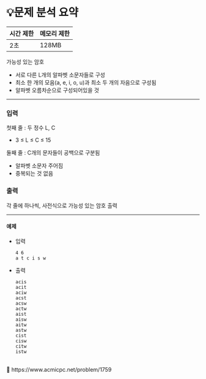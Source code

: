 # 💡**문제 분석 요약**

| 시간 제한 | 메모리 제한 |
| --- | --- |
| 2초 | 128MB |


가능성 있는 암호
- 서로 다른 L개의 알파벳 소문자들로 구성
- 최소 한 개의 모음(a, e, i, o, u)과 최소 두 개의 자음으로 구성됨
- 알파벳 오름차순으로 구성되어있을 것

---
### 입력

첫째 줄 : 두 정수  L, C

- 3 ≤ L ≤ C ≤ 15

둘째 줄 : C개의 문자들이 공백으로 구분됨

- 알파벳 소문자 주어짐
- 중복되는 것 없음

### 출력

각 줄에 하나씩, 사전식으로 가능성 있는 암호 출력

---
#### **예제**
- 입력
    
    ```
    4 6
    a t c i s w
    ```
    
- 출력
    
    ```
    acis
    acit
    aciw
    acst
    acsw
    actw
    aist
    aisw
    aitw
    astw
    cist
    cisw
    citw
    istw
    ```
        
<br>
<aside>
📎 https://www.acmicpc.net/problem/1759

</aside>